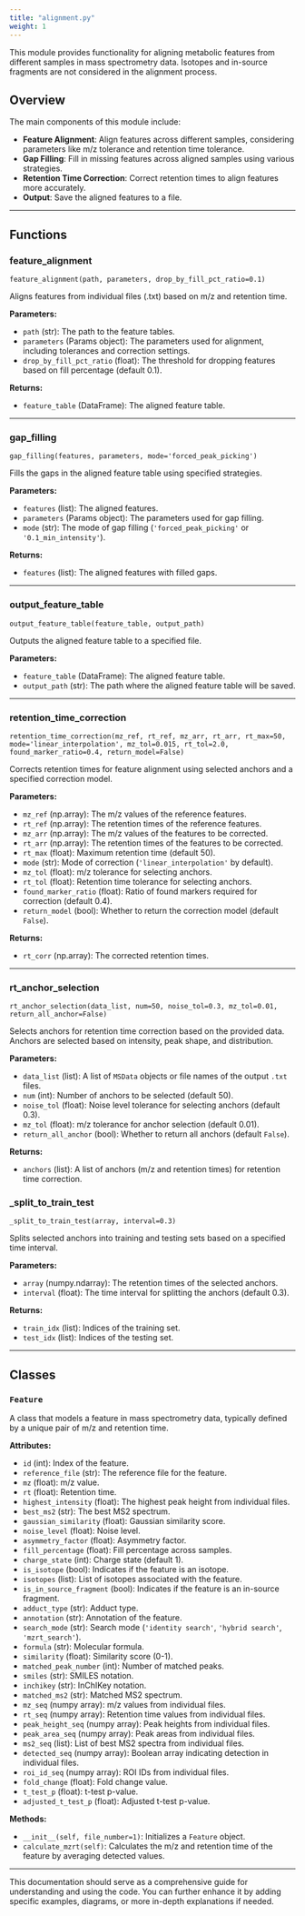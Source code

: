 ```yaml
---
title: "alignment.py"
weight: 1
---
```


This module provides functionality for aligning metabolic features from different samples in mass spectrometry data. Isotopes and in-source fragments are not considered in the alignment process.

## Overview

The main components of this module include:

- **Feature Alignment**: Align features across different samples, considering parameters like m/z tolerance and retention time tolerance.
- **Gap Filling**: Fill in missing features across aligned samples using various strategies.
- **Retention Time Correction**: Correct retention times to align features more accurately.
- **Output**: Save the aligned features to a file.

---

## Functions

### feature_alignment

`feature_alignment(path, parameters, drop_by_fill_pct_ratio=0.1)`

Aligns features from individual files (.txt) based on m/z and retention time.

**Parameters:**

- `path` (str): The path to the feature tables.
- `parameters` (Params object): The parameters used for alignment, including tolerances and correction settings.
- `drop_by_fill_pct_ratio` (float): The threshold for dropping features based on fill percentage (default 0.1).

**Returns:**

- `feature_table` (DataFrame): The aligned feature table.

---

### gap_filling

`gap_filling(features, parameters, mode='forced_peak_picking')`

Fills the gaps in the aligned feature table using specified strategies.

**Parameters:**

- `features` (list): The aligned features.
- `parameters` (Params object): The parameters used for gap filling.
- `mode` (str): The mode of gap filling (`'forced_peak_picking'` or `'0.1_min_intensity'`).

**Returns:**

- `features` (list): The aligned features with filled gaps.

---

### output_feature_table

`output_feature_table(feature_table, output_path)`

Outputs the aligned feature table to a specified file.

**Parameters:**

- `feature_table` (DataFrame): The aligned feature table.
- `output_path` (str): The path where the aligned feature table will be saved.

---

### retention_time_correction

`retention_time_correction(mz_ref, rt_ref, mz_arr, rt_arr, rt_max=50, mode='linear_interpolation', mz_tol=0.015, rt_tol=2.0, found_marker_ratio=0.4, return_model=False)`

Corrects retention times for feature alignment using selected anchors and a specified correction model.

**Parameters:**

- `mz_ref` (np.array): The m/z values of the reference features.
- `rt_ref` (np.array): The retention times of the reference features.
- `mz_arr` (np.array): The m/z values of the features to be corrected.
- `rt_arr` (np.array): The retention times of the features to be corrected.
- `rt_max` (float): Maximum retention time (default 50).
- `mode` (str): Mode of correction (`'linear_interpolation'` by default).
- `mz_tol` (float): m/z tolerance for selecting anchors.
- `rt_tol` (float): Retention time tolerance for selecting anchors.
- `found_marker_ratio` (float): Ratio of found markers required for correction (default 0.4).
- `return_model` (bool): Whether to return the correction model (default `False`).

**Returns:**

- `rt_corr` (np.array): The corrected retention times.

---

### rt_anchor_selection

`rt_anchor_selection(data_list, num=50, noise_tol=0.3, mz_tol=0.01, return_all_anchor=False)`

Selects anchors for retention time correction based on the provided data. Anchors are selected based on intensity, peak shape, and distribution.

**Parameters:**

- `data_list` (list): A list of `MSData` objects or file names of the output `.txt` files.
- `num` (int): Number of anchors to be selected (default 50).
- `noise_tol` (float): Noise level tolerance for selecting anchors (default 0.3).
- `mz_tol` (float): m/z tolerance for anchor selection (default 0.01).
- `return_all_anchor` (bool): Whether to return all anchors (default `False`).

**Returns:**

- `anchors` (list): A list of anchors (m/z and retention times) for retention time correction.

### \_split_to_train_test

`_split_to_train_test(array, interval=0.3)`

Splits selected anchors into training and testing sets based on a specified time interval.

**Parameters:**

- `array` (numpy.ndarray): The retention times of the selected anchors.
- `interval` (float): The time interval for splitting the anchors (default 0.3).

**Returns:**

- `train_idx` (list): Indices of the training set.
- `test_idx` (list): Indices of the testing set.

---

## Classes

### `Feature`

A class that models a feature in mass spectrometry data, typically defined by a unique pair of m/z and retention time.

**Attributes:**

- `id` (int): Index of the feature.
- `reference_file` (str): The reference file for the feature.
- `mz` (float): m/z value.
- `rt` (float): Retention time.
- `highest_intensity` (float): The highest peak height from individual files.
- `best_ms2` (str): The best MS2 spectrum.
- `gaussian_similarity` (float): Gaussian similarity score.
- `noise_level` (float): Noise level.
- `asymmetry_factor` (float): Asymmetry factor.
- `fill_percentage` (float): Fill percentage across samples.
- `charge_state` (int): Charge state (default 1).
- `is_isotope` (bool): Indicates if the feature is an isotope.
- `isotopes` (list): List of isotopes associated with the feature.
- `is_in_source_fragment` (bool): Indicates if the feature is an in-source fragment.
- `adduct_type` (str): Adduct type.
- `annotation` (str): Annotation of the feature.
- `search_mode` (str): Search mode (`'identity search'`, `'hybrid search'`, `'mzrt_search'`).
- `formula` (str): Molecular formula.
- `similarity` (float): Similarity score (0-1).
- `matched_peak_number` (int): Number of matched peaks.
- `smiles` (str): SMILES notation.
- `inchikey` (str): InChIKey notation.
- `matched_ms2` (str): Matched MS2 spectrum.
- `mz_seq` (numpy array): m/z values from individual files.
- `rt_seq` (numpy array): Retention time values from individual files.
- `peak_height_seq` (numpy array): Peak heights from individual files.
- `peak_area_seq` (numpy array): Peak areas from individual files.
- `ms2_seq` (list): List of best MS2 spectra from individual files.
- `detected_seq` (numpy array): Boolean array indicating detection in individual files.
- `roi_id_seq` (numpy array): ROI IDs from individual files.
- `fold_change` (float): Fold change value.
- `t_test_p` (float): t-test p-value.
- `adjusted_t_test_p` (float): Adjusted t-test p-value.

**Methods:**

- `__init__(self, file_number=1)`: Initializes a `Feature` object.
- `calculate_mzrt(self)`: Calculates the m/z and retention time of the feature by averaging detected values.

---

This documentation should serve as a comprehensive guide for understanding and using the code. You can further enhance it by adding specific examples, diagrams, or more in-depth explanations if needed.
